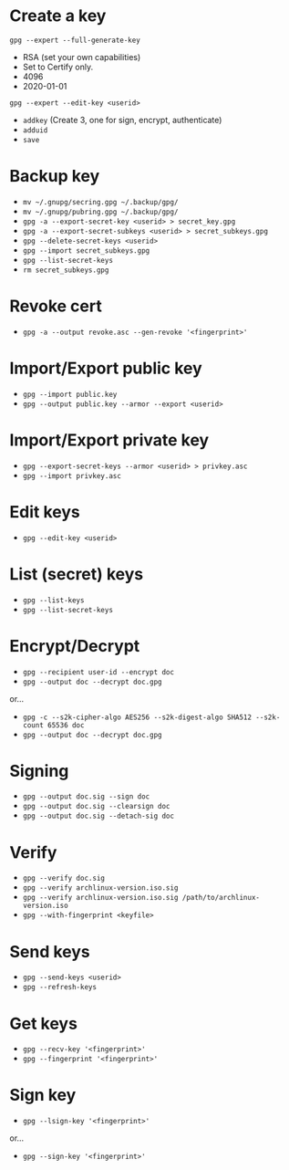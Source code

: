 # Create a key
`gpg --expert --full-generate-key`
* RSA (set your own capabilities)
* Set to Certify only.
* 4096
* 2020-01-01

`gpg --expert --edit-key <userid>`
* `addkey` (Create 3, one for sign, encrypt, authenticate)
* `adduid`
* `save`

# Backup key
* `mv ~/.gnupg/secring.gpg ~/.backup/gpg/`
* `mv ~/.gnupg/pubring.gpg ~/.backup/gpg/`
* `gpg -a --export-secret-key <userid> > secret_key.gpg`
* `gpg -a --export-secret-subkeys <userid> > secret_subkeys.gpg`
* `gpg --delete-secret-keys <userid>`
* `gpg --import secret_subkeys.gpg`
* `gpg --list-secret-keys`
* `rm secret_subkeys.gpg`

# Revoke cert
* `gpg -a --output revoke.asc --gen-revoke '<fingerprint>'`

# Import/Export public key
* `gpg --import public.key`
* `gpg --output public.key --armor --export <userid>`

# Import/Export private key
* `gpg --export-secret-keys --armor <userid> > privkey.asc`
* `gpg --import privkey.asc`

# Edit keys
* `gpg --edit-key <userid>`

# List (secret) keys
* `gpg --list-keys`
* `gpg --list-secret-keys`

# Encrypt/Decrypt
* `gpg --recipient user-id --encrypt doc`
* `gpg --output doc --decrypt doc.gpg`

or...

* `gpg -c --s2k-cipher-algo AES256 --s2k-digest-algo SHA512 --s2k-count 65536 doc`
* `gpg --output doc --decrypt doc.gpg`

# Signing
* `gpg --output doc.sig --sign doc`
* `gpg --output doc.sig --clearsign doc`
* `gpg --output doc.sig --detach-sig doc`

# Verify
* `gpg --verify doc.sig`
* `gpg --verify archlinux-version.iso.sig`
* `gpg --verify archlinux-version.iso.sig /path/to/archlinux-version.iso`
* `gpg --with-fingerprint <keyfile>`

# Send keys
* `gpg --send-keys <userid>`
* `gpg --refresh-keys`

# Get keys
* `gpg --recv-key '<fingerprint>'`
* `gpg --fingerprint '<fingerprint>'`

# Sign key
* `gpg --lsign-key '<fingerprint>'`

or...

* `gpg --sign-key '<fingerprint>'`
